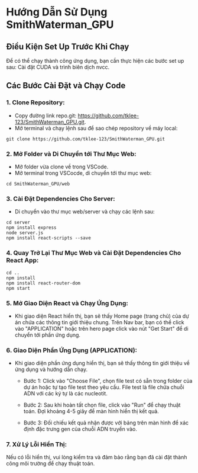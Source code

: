 # Hướng Dẫn Sử Dụng SmithWaterman_GPU
## Điều Kiện Set Up Trước Khi Chạy
Để có thể chạy thành công ứng dụng, bạn cần thực hiện các bước set up sau:
Cài đặt CUDA và trình biên dịch nvcc.

## Các Bước Cài Đặt và Chạy Code
### 1. Clone Repository:
- Copy đường link repo.git: https://github.com/tklee-123/SmithWaterman_GPU.git.
- Mở terminal và chạy lệnh sau để sao chép repository về máy local:
```
git clone https://github.com/tklee-123/SmithWaterman_GPU.git
```

### 2. Mở Folder và Di Chuyển tới Thư Mục Web:
- Mở folder vừa clone về trong VSCode.
- Mở terminal trong VSCocde, di chuyển tới thư mục web:
```
cd SmithWaterman_GPU/web
```

### 3. Cài Đặt Dependencies Cho Server:
- Di chuyển vào thư mục web/server và chạy các lệnh sau:
```
cd server
npm install express
node server.js
npm install react-scripts --save
```

### 4. Quay Trở Lại Thư Mục Web và Cài Đặt Dependencies Cho React App:
```
cd ..
npm install
npm install react-router-dom
npm start
```

### 5. Mở Giao Diện React và Chạy Ứng Dụng:
- Khi giao diện React hiển thị, bạn sẽ thấy Home page (trang chủ) của dự án chứa các thông tin giới thiệu chung. Trên Nav bar, bạn có thể click vào "APPLICATION" hoặc trên hero page click vào nút "Get Start" để di chuyển tới phần ứng dụng.

### 6. Giao Diện Phần Ứng Dụng (APPLICATION):
- Khi giao diện phần ứng dụng hiển thị, bạn sẽ thấy thông tin giới thiệu về ứng dụng và hướng dẫn chạy.

   - Bước 1: Click vào "Choose File", chọn file test có sẵn trong folder của dự án hoặc tự tạo file test theo yêu cầu. File test là file chứa chuỗi ADN với các ký tự là các nucleotit.
  
   - Bước 2: Sau khi hoàn tất chọn file, click vào "Run" để chạy thuật toán. Đợi khoảng 4-5 giây để màn hình hiển thị kết quả.
  
   - Bước 3: Đối chiếu kết quả nhận được với bảng trên màn hình để xác định đặc trưng gen của chuỗi ADN truyền vào.

### 7. Xử Lý Lỗi Hiển Thị:

Nếu có lỗi hiển thị, vui lòng kiểm tra và đảm bảo rằng bạn đã cài đặt thành công môi trường để chạy thuật toán.

